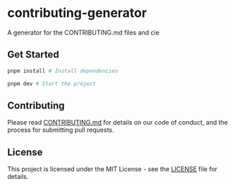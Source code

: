 # contributing-generator

A generator for the CONTRIBUTING.md files and cie

## Get Started

```bash
pnpm install # Install dependencies

pnpm dev # Start the project
```

## Contributing

Please read [CONTRIBUTING.md](CONTRIBUTING.md) for details on our code of conduct, and the process for submitting pull requests.

## License

This project is licensed under the MIT License - see the [LICENSE](LICENSE) file for details.
